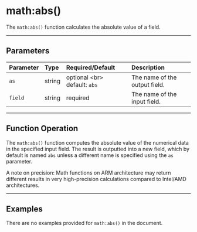 # math:abs()

The `math:abs()` function calculates the absolute value of a field.

***

## Parameters

| Parameter | Type | Required/Default | Description |
| :--- | :--- | :--- | :--- |
| `as` | string | optional \<br\> default: `abs` | The name of the output field. |
| `field` | string | required | The name of the input field. |

***

## Function Operation

The `math:abs()` function computes the absolute value of the numerical data in the specified input field. The result is outputted into a new field, which by default is named `abs` unless a different name is specified using the `as` parameter.

A note on precision: Math functions on ARM architecture may return different results in very high-precision calculations compared to Intel/AMD architectures.

***

## Examples

There are no examples provided for `math:abs()` in the document.